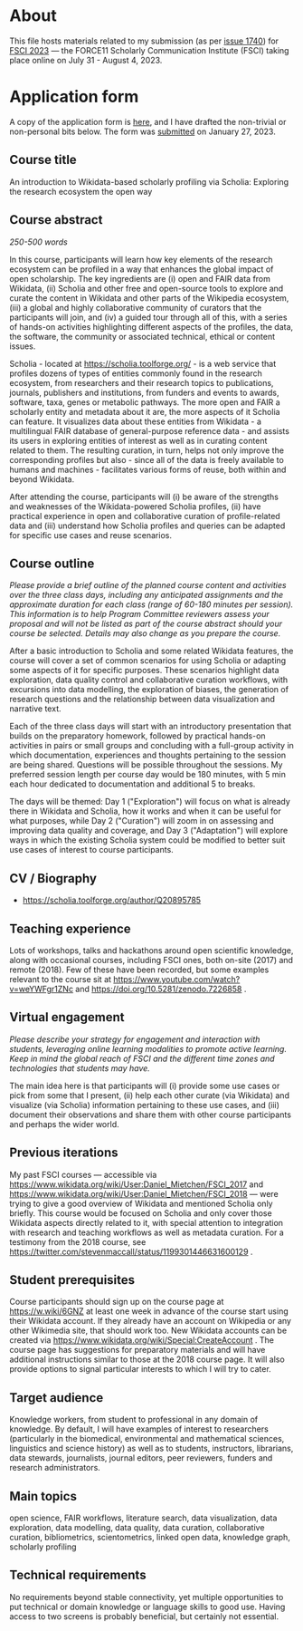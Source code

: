 # About

This file hosts materials related to my submission (as per [issue 1740](https://github.com/Daniel-Mietchen/ideas/issues/1740)) for [FSCI 2023](https://force11.org/fsci/2023/) &mdash; the FORCE11 Scholarly Communication Institute (FSCI) taking place online on July 31 - August 4, 2023.

# Application form

A copy of the application form is [here](https://github.com/Daniel-Mietchen/ideas/issues/1740#issuecomment-1404378112), and I have drafted the non-trivial or non-personal bits below. The form was [submitted](https://github.com/Daniel-Mietchen/ideas/issues/1740#issuecomment-1406260604) on January 27, 2023.

## Course title

An introduction to Wikidata-based scholarly profiling via Scholia: Exploring the research ecosystem the open way

## Course abstract
*250-500 words*

In this course, participants will learn how key elements of the research ecosystem can be profiled in a way that enhances the global impact of open scholarship. The key ingredients are (i) open and FAIR data from Wikidata, (ii) Scholia and other free and open-source tools to explore and curate the content in Wikidata and other parts of the Wikipedia ecosystem, (iii) a global and highly collaborative community of curators that the participants will join, and (iv) a guided tour through all of this, with a series of hands-on activities highlighting different aspects of the profiles, the data, the software, the community or associated technical, ethical or content issues.

Scholia - located at https://scholia.toolforge.org/ - is a web service that profiles dozens of types of entities commonly found in the research ecosystem, from researchers and their research topics to publications, journals, publishers and institutions, from funders and events to awards, software, taxa, genes or metabolic pathways. The more open and FAIR a scholarly entity and metadata about it are, the more aspects of it Scholia can feature. It visualizes data about these entities from Wikidata - a multilingual FAIR database of general-purpose reference data - and assists its users in exploring entities of interest as well as in curating content related to them. The resulting curation, in turn, helps not only improve the corresponding profiles but also - since all of the data is freely available to humans and machines - facilitates various forms of reuse, both within and beyond Wikidata.

After attending the course, participants will (i) be aware of the strengths and weaknesses of the Wikidata-powered Scholia profiles, (ii) have practical experience in open and collaborative curation of profile-related data and (iii) understand how Scholia profiles and queries can be adapted for specific use cases and reuse scenarios.

## Course outline
*Please provide a brief outline of the planned course content and activities over the three class days, including any anticipated assignments and the approximate duration for each class (range of 60-180 minutes per session). This information is to help Program Committee reviewers assess your proposal and will not be listed as part of the course abstract should your course be selected. Details may also change as you prepare the course.*

After a basic introduction to Scholia and some related Wikidata features, the course will cover a set of common scenarios for using Scholia or adapting some aspects of it for specific purposes. These scenarios highlight data exploration, data quality control and collaborative curation workflows, with excursions into data modelling, the exploration of biases, the generation of research questions and the relationship between data visualization and narrative text.

Each of the three class days will start with an introductory presentation that builds on the preparatory homework, followed by practical hands-on activities in pairs or small groups and concluding with a full-group activity in which documentation, experiences and thoughts pertaining to the session are being shared. Questions will be possible throughout the sessions. My preferred session length per course day would be 180 minutes, with 5 min each hour dedicated to documentation and additional 5 to breaks.

The days will be themed: Day 1 ("Exploration") will focus on what is already there in Wikidata and Scholia, how it works and when it can be useful for what purposes, while Day 2 ("Curation") will zoom in on assessing and improving data quality and coverage, and Day 3 ("Adaptation") will explore ways in which the existing Scholia system could be modified to better suit use cases of interest to course participants.

## CV / Biography

* https://scholia.toolforge.org/author/Q20895785

## Teaching experience

Lots of workshops, talks and hackathons around open scientific knowledge, along with occasional courses, including FSCI ones, both on-site (2017) and remote (2018). Few of these have been recorded, but some examples relevant to the course sit at https://www.youtube.com/watch?v=weYWFgr1ZNc and https://doi.org/10.5281/zenodo.7226858 .

## Virtual engagement

*Please describe your strategy for engagement and interaction with students, leveraging online learning modalities to promote active learning. Keep in mind the global reach of FSCI and the different time zones and technologies that students may have.*

The main idea here is that participants will (i) provide some use cases or pick from some that I present, (ii) help each other curate (via Wikidata) and visualize (via Scholia) information pertaining to these use cases, and (iii) document their observations and share them with other course participants and perhaps the wider world.

## Previous iterations

My past FSCI courses — accessible via https://www.wikidata.org/wiki/User:Daniel_Mietchen/FSCI_2017 and https://www.wikidata.org/wiki/User:Daniel_Mietchen/FSCI_2018 — were trying to give a good overview of Wikidata and mentioned Scholia only briefly. This course would be focused on Scholia and only cover those Wikidata aspects directly related to it, with special attention to integration with research and teaching workflows as well as metadata curation. For a testimony from the 2018 course, see https://twitter.com/stevenmaccall/status/1199301446631600129 .

## Student prerequisites

Course participants should sign up on the course page at https://w.wiki/6GNZ at least one week in advance of the course start using their Wikidata account. If they already have an account on Wikipedia or any other Wikimedia site, that should work too. New Wikidata accounts can be created via https://www.wikidata.org/wiki/Special:CreateAccount . The course page has suggestions for preparatory materials and will have additional instructions similar to those at the 2018 course page. It will also provide options to signal particular interests to which I will try to cater. 

## Target audience

Knowledge workers, from student to professional in any domain of knowledge. By default, I will have examples of interest to researchers (particularly in the biomedical, environmental and mathematical sciences, linguistics and science history) as well as to students, instructors, librarians, data stewards, journalists, journal editors, peer reviewers, funders and research administrators.

## Main topics

open science, FAIR workflows, literature search, data visualization, data exploration, data modelling, data quality, data curation, collaborative curation, bibliometrics, scientometrics, linked open data, knowledge graph, scholarly profiling

## Technical requirements

No requirements beyond stable connectivity, yet multiple opportunities to put technical or domain knowledge or language skills to good use. Having access to two screens is probably beneficial, but certainly not essential.
